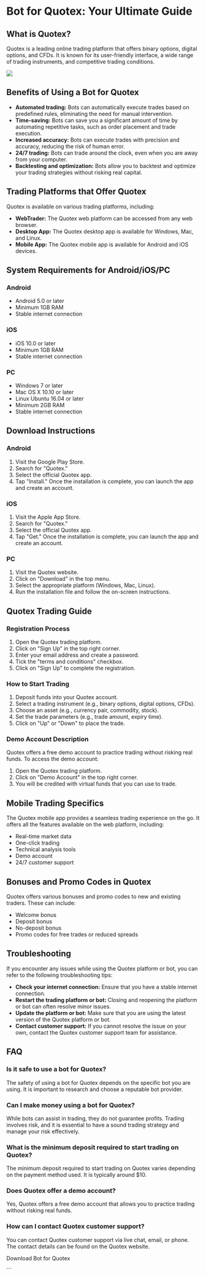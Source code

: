 # Bot for Quotex: Your Ultimate Guide

## What is Quotex?

Quotex is a leading online trading platform that offers binary options,
digital options, and CFDs. It is known for its user-friendly interface,
a wide range of trading instruments, and competitive trading conditions.

[![](https://static.quotex.io/files/4_en/300_250.jpg)](https://traff.sbs/brokerqxlid)

## Benefits of Using a Bot for Quotex

-   **Automated trading:** Bots can automatically execute trades based
    on predefined rules, eliminating the need for manual intervention.
-   **Time-saving:** Bots can save you a significant amount of time by
    automating repetitive tasks, such as order placement and trade
    execution.
-   **Increased accuracy:** Bots can execute trades with precision and
    accuracy, reducing the risk of human error.
-   **24/7 trading:** Bots can trade around the clock, even when you are
    away from your computer.
-   **Backtesting and optimization:** Bots allow you to backtest and
    optimize your trading strategies without risking real capital.

## Trading Platforms that Offer Quotex

Quotex is available on various trading platforms, including:

-   **WebTrader:** The Quotex web platform can be accessed from any web
    browser.
-   **Desktop App:** The Quotex desktop app is available for Windows,
    Mac, and Linux.
-   **Mobile App:** The Quotex mobile app is available for Android and
    iOS devices.

## System Requirements for Android/iOS/PC

### Android

-   Android 5.0 or later
-   Minimum 1GB RAM
-   Stable internet connection

### iOS

-   iOS 10.0 or later
-   Minimum 1GB RAM
-   Stable internet connection

### PC

-   Windows 7 or later
-   Mac OS X 10.10 or later
-   Linux Ubuntu 16.04 or later
-   Minimum 2GB RAM
-   Stable internet connection

## Download Instructions

### Android

1.  Visit the Google Play Store.
2.  Search for "Quotex."
3.  Select the official Quotex app.
4.  Tap "Install." Once the installation is complete, you can
    launch the app and create an account.

### iOS

1.  Visit the Apple App Store.
2.  Search for "Quotex."
3.  Select the official Quotex app.
4.  Tap "Get." Once the installation is complete, you can launch
    the app and create an account.

### PC

1.  Visit the Quotex website.
2.  Click on "Download" in the top menu.
3.  Select the appropriate platform (Windows, Mac, Linux).
4.  Run the installation file and follow the on-screen instructions.

## Quotex Trading Guide

### Registration Process

1.  Open the Quotex trading platform.
2.  Click on "Sign Up" in the top right corner.
3.  Enter your email address and create a password.
4.  Tick the "terms and conditions" checkbox.
5.  Click on "Sign Up" to complete the registration.

### How to Start Trading

1.  Deposit funds into your Quotex account.
2.  Select a trading instrument (e.g., binary options, digital options,
    CFDs).
3.  Choose an asset (e.g., currency pair, commodity, stock).
4.  Set the trade parameters (e.g., trade amount, expiry time).
5.  Click on "Up" or "Down" to place the trade.

### Demo Account Description

Quotex offers a free demo account to practice trading without risking
real funds. To access the demo account:

1.  Open the Quotex trading platform.
2.  Click on "Demo Account" in the top right corner.
3.  You will be credited with virtual funds that you can use to trade.

## Mobile Trading Specifics

The Quotex mobile app provides a seamless trading experience on the go.
It offers all the features available on the web platform, including:

-   Real-time market data
-   One-click trading
-   Technical analysis tools
-   Demo account
-   24/7 customer support

## Bonuses and Promo Codes in Quotex

Quotex offers various bonuses and promo codes to new and existing
traders. These can include:

-   Welcome bonus
-   Deposit bonus
-   No-deposit bonus
-   Promo codes for free trades or reduced spreads

## Troubleshooting

If you encounter any issues while using the Quotex platform or bot, you
can refer to the following troubleshooting tips:

-   **Check your internet connection:** Ensure that you have a stable
    internet connection.
-   **Restart the trading platform or bot:** Closing and reopening the
    platform or bot can often resolve minor issues.
-   **Update the platform or bot:** Make sure that you are using the
    latest version of the Quotex platform or bot.
-   **Contact customer support:** If you cannot resolve the issue on
    your own, contact the Quotex customer support team for assistance.

## FAQ

### Is it safe to use a bot for Quotex?

The safety of using a bot for Quotex depends on the specific bot you are
using. It is important to research and choose a reputable bot provider.

### Can I make money using a bot for Quotex?

While bots can assist in trading, they do not guarantee profits. Trading
involves risk, and it is essential to have a sound trading strategy and
manage your risk effectively.

### What is the minimum deposit required to start trading on Quotex?

The minimum deposit required to start trading on Quotex varies depending
on the payment method used. It is typically around \$10.

### Does Quotex offer a demo account?

Yes, Quotex offers a free demo account that allows you to practice
trading without risking real funds.

### How can I contact Quotex customer support?

You can contact Quotex customer support via live chat, email, or phone.
The contact details can be found on the Quotex website.

Download Bot for Quotex

\`\`\`

